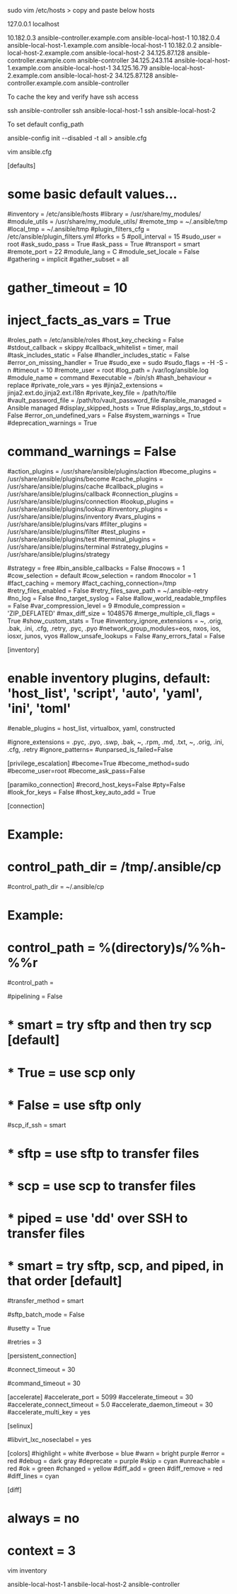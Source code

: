 sudo vim /etc/hosts          > copy and paste below hosts

127.0.0.1 localhost

10.182.0.3 ansible-controller.example.com ansible-local-host-1
10.182.0.4 ansible-local-host-1.example.com ansible-local-host-1
10.182.0.2 ansible-local-host-2.example.com ansible-local-host-2
34.125.87.128 ansible-controller.example.com ansible-controller
34.125.243.114 ansible-local-host-1.example.com ansible-local-host-1
34.125.16.79 ansible-local-host-2.example.com ansible-local-host-2
34.125.87.128 ansible-controller.example.com ansible-controller

To cache the key and verify have ssh access

ssh ansible-controller
ssh ansible-local-host-1
ssh ansible-local-host-2

To set default config_path 

ansible-config init --disabled -t all > ansible.cfg

vim ansible.cfg

[defaults]

# some basic default values...

#inventory      = /etc/ansible/hosts
#library        = /usr/share/my_modules/
#module_utils   = /usr/share/my_module_utils/
#remote_tmp     = ~/.ansible/tmp
#local_tmp      = ~/.ansible/tmp
#plugin_filters_cfg = /etc/ansible/plugin_filters.yml
#forks          = 5
#poll_interval  = 15
#sudo_user      = root
#ask_sudo_pass = True
#ask_pass      = True
#transport      = smart
#remote_port    = 22
#module_lang    = C
#module_set_locale = False
#gathering = implicit
#gather_subset = all
# gather_timeout = 10
# inject_facts_as_vars = True
#roles_path    = /etc/ansible/roles
#host_key_checking = False
#stdout_callback = skippy
#callback_whitelist = timer, mail
#task_includes_static = False
#handler_includes_static = False
#error_on_missing_handler = True
#sudo_exe = sudo
#sudo_flags = -H -S -n
#timeout = 10
#remote_user = root
#log_path = /var/log/ansible.log
#module_name = command
#executable = /bin/sh
#hash_behaviour = replace
#private_role_vars = yes
#jinja2_extensions = jinja2.ext.do,jinja2.ext.i18n
#private_key_file = /path/to/file
#vault_password_file = /path/to/vault_password_file
#ansible_managed = Ansible managed
#display_skipped_hosts = True
#display_args_to_stdout = False
#error_on_undefined_vars = False
#system_warnings = True
#deprecation_warnings = True
# command_warnings = False


#action_plugins     = /usr/share/ansible/plugins/action
#become_plugins     = /usr/share/ansible/plugins/become
#cache_plugins      = /usr/share/ansible/plugins/cache
#callback_plugins   = /usr/share/ansible/plugins/callback
#connection_plugins = /usr/share/ansible/plugins/connection
#lookup_plugins     = /usr/share/ansible/plugins/lookup
#inventory_plugins  = /usr/share/ansible/plugins/inventory
#vars_plugins       = /usr/share/ansible/plugins/vars
#filter_plugins     = /usr/share/ansible/plugins/filter
#test_plugins       = /usr/share/ansible/plugins/test
#terminal_plugins   = /usr/share/ansible/plugins/terminal
#strategy_plugins   = /usr/share/ansible/plugins/strategy


#strategy = free
#bin_ansible_callbacks = False
#nocows = 1
#cow_selection = default
#cow_selection = random
#nocolor = 1
#fact_caching = memory
#fact_caching_connection=/tmp
#retry_files_enabled = False
#retry_files_save_path = ~/.ansible-retry
#no_log = False
#no_target_syslog = False
#allow_world_readable_tmpfiles = False
#var_compression_level = 9
#module_compression = 'ZIP_DEFLATED'
#max_diff_size = 1048576
#merge_multiple_cli_flags = True
#show_custom_stats = True
#inventory_ignore_extensions = ~, .orig, .bak, .ini, .cfg, .retry, .pyc, .pyo
#network_group_modules=eos, nxos, ios, iosxr, junos, vyos
#allow_unsafe_lookups = False
#any_errors_fatal = False


[inventory]
# enable inventory plugins, default: 'host_list', 'script', 'auto', 'yaml', 'ini', 'toml'
#enable_plugins = host_list, virtualbox, yaml, constructed

#ignore_extensions = .pyc, .pyo, .swp, .bak, ~, .rpm, .md, .txt, ~, .orig, .ini, .cfg, .retry
#ignore_patterns=
#unparsed_is_failed=False


[privilege_escalation]
#become=True
#become_method=sudo
#become_user=root
#become_ask_pass=False


[paramiko_connection]
#record_host_keys=False
#pty=False
#look_for_keys = False
#host_key_auto_add = True


[connection]

# Example:
# control_path_dir = /tmp/.ansible/cp
#control_path_dir = ~/.ansible/cp

#
# Example:
# control_path = %(directory)s/%%h-%%r
#control_path =

#pipelining = False

#   * smart = try sftp and then try scp [default]
#   * True = use scp only
#   * False = use sftp only
#scp_if_ssh = smart

#   * sftp  = use sftp to transfer files
#   * scp   = use scp to transfer files
#   * piped = use 'dd' over SSH to transfer files
#   * smart = try sftp, scp, and piped, in that order [default]
#transfer_method = smart

#sftp_batch_mode = False

#usetty = True

#retries = 3

[persistent_connection]

#connect_timeout = 30

#command_timeout = 30

[accelerate]
#accelerate_port = 5099
#accelerate_timeout = 30
#accelerate_connect_timeout = 5.0
#accelerate_daemon_timeout = 30
#accelerate_multi_key = yes

[selinux]

#libvirt_lxc_noseclabel = yes

[colors]
#highlight = white
#verbose = blue
#warn = bright purple
#error = red
#debug = dark gray
#deprecate = purple
#skip = cyan
#unreachable = red
#ok = green
#changed = yellow
#diff_add = green
#diff_remove = red
#diff_lines = cyan


[diff]

# always = no
# context = 3

vim inventory

ansible-local-host-1
ansbile-local-host-2
ansible-controller


